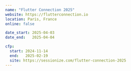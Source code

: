 ```yaml
---
name: "Flutter Connection 2025"
website: https://flutterconnection.io
location: Paris, France
online: false

date_start: 2025-04-03
date_end:   2025-04-04

cfp:
  start: 2024-11-14
  end:   2025-02-19
  site: https://sessionize.com/flutter-connection-2025
---
```

